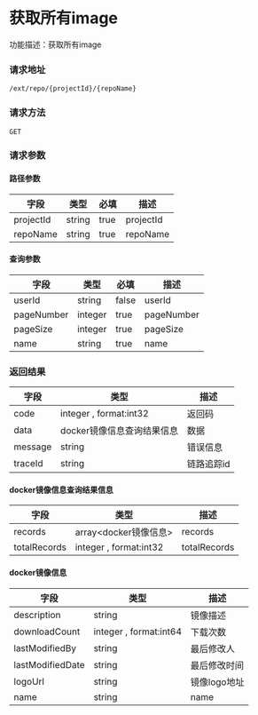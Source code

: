 # 获取所有image
功能描述：获取所有image

### 请求地址
```
/ext/repo/{projectId}/{repoName}
```

### 请求方法
`GET`
### 请求参数
#### 路径参数

| 字段 | 类型 | 必填 | 描述 |
| -------- | -------- | -------- | -------- |
| projectId     | string   | true       | projectId |
| repoName     | string   | true       | repoName |

#### 查询参数

| 字段 | 类型 | 必填 | 描述 |
| -------- | -------- | -------- | -------- |
| userId     | string   | false       | userId |
| pageNumber     | integer   | true       | pageNumber |
| pageSize     | integer   | true       | pageSize |
| name     | string   | true       | name |



### 返回结果
| 字段 | 类型 | 描述 |
| -------- | -------- | -------- |
| code     | integer , format:int32  | 返回码 |
| data     | docker镜像信息查询结果信息   | 数据 |
| message     | string   | 错误信息 |
| traceId     | string   | 链路追踪id |
#### docker镜像信息查询结果信息
| 字段 | 类型 | 描述 |
| -------- | -------- | -------- |
| records     | array<docker镜像信息>   | records |
| totalRecords     | integer , format:int32  | totalRecords |
#### docker镜像信息
| 字段 | 类型 | 描述 |
| -------- | -------- | -------- |
| description     | string   | 镜像描述 |
| downloadCount     | integer , format:int64  | 下载次数 |
| lastModifiedBy     | string   | 最后修改人 |
| lastModifiedDate     | string   | 最后修改时间 |
| logoUrl     | string   | 镜像logo地址 |
| name     | string   | name |

